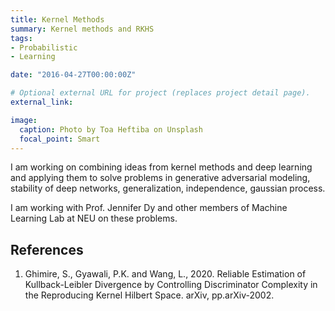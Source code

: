 ```yaml
---
title: Kernel Methods
summary: Kernel methods and RKHS 
tags:
- Probabilistic
- Learning

date: "2016-04-27T00:00:00Z"

# Optional external URL for project (replaces project detail page).
external_link: 

image:
  caption: Photo by Toa Heftiba on Unsplash
  focal_point: Smart
---
```

I am working on combining ideas from kernel methods and deep learning and applying them to solve problems in generative adversarial modeling, stability of deep networks, generalization, independence, gaussian process. 

I am working with Prof. Jennifer Dy and other members of Machine Learning Lab at NEU on these problems.

## References

1. Ghimire, S., Gyawali, P.K. and Wang, L., 2020. Reliable Estimation of Kullback-Leibler Divergence by Controlling Discriminator Complexity in the Reproducing Kernel Hilbert Space. arXiv, pp.arXiv-2002.